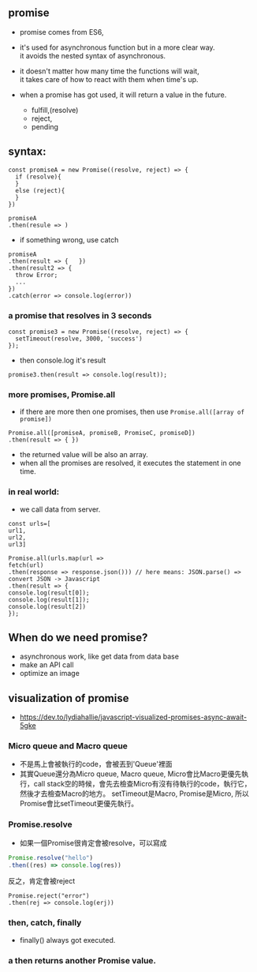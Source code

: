 ## promise

- promise comes from ES6,
- it's used for asynchronous function but in a more clear way.   
it avoids the nested syntax of asynchronous.

- it doesn't matter how many time the functions will wait,      
it takes care of how to react with them when time's up.

- when a promise has got used, it will return a value in the future.
  - fulfill,(resolve)
  - reject,
  - pending

## syntax:

```
const promiseA = new Promise((resolve, reject) => {
  if (resolve){
  }
  else (reject){
  }
})

promiseA
.then(resule => )
```

- if something wrong, use catch

```
promiseA
.then(result => {   })
.then(result2 => {
  throw Error;
  ...
})
.catch(error => console.log(error))

```

### a promise that resolves in 3 seconds
```
const promise3 = new Promise((resolve, reject) => {
  setTimeout(resolve, 3000, 'success')
});
```
- then console.log it's result
```
promise3.then(result => console.log(result));
```

### more promises, Promise.all
- if there are more then one promises,
then use ```Promise.all([array of promise])```
```
Promise.all([promiseA, promiseB, PromiseC, promiseD])
.then(result => { })

```
- the returned value will be also an array.
- when all the promises are resolved, it executes the statement in one time.


### in real world:

- we call data from server.
```
const urls=[
url1,
url2,
url3]

Promise.all(urls.map(url => 
fetch(url)
.then(response => response.json())) // here means: JSON.parse() => convert JSON -> Javascript
.then(result => {
console.log(result[0]);
console.log(result[1]);
console.log(result[2])
});

```
## When do we need promise?

- asynchronous work, like get data from data base
- make an API call
- optimize an image


## visualization of promise
- https://dev.to/lydiahallie/javascript-visualized-promises-async-await-5gke

### Micro queue and Macro queue
- 不是馬上會被執行的code，會被丟到'Queue'裡面
- 其實Queue還分為Micro queue, Macro queue, Micro會比Macro更優先執行，call stack空的時候，會先去檢查Micro有沒有待執行的code，執行它，然後才去檢查Macro的地方。
setTimeout是Macro, Promise是Micro, 所以Promise會比setTimeout更優先執行。

### Promise.resolve
- 如果一個Promise很肯定會被resolve，可以寫成
```javascript
Promise.resolve("hello")
.then((res) => console.log(res))
```
反之，肯定會被reject
```
Promise.reject("error")
.then(rej => console.log(erj))
```

### then, catch, finally
- finally() always got executed.

### a then returns another Promise value.
